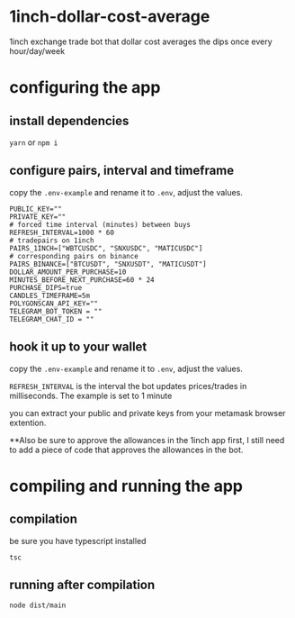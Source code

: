 # 1inch-dollar-cost-average

1inch exchange trade bot that dollar cost averages the dips once every hour/day/week

# configuring the app

## install dependencies

`yarn` or `npm i`

## configure pairs, interval and timeframe

copy the `.env-example` and rename it to `.env`, adjust the values.

```
PUBLIC_KEY=""
PRIVATE_KEY=""
# forced time interval (minutes) between buys
REFRESH_INTERVAL=1000 * 60
# tradepairs on 1inch
PAIRS_1INCH=["WBTCUSDC", "SNXUSDC", "MATICUSDC"]
# corresponding pairs on binance
PAIRS_BINANCE=["BTCUSDT", "SNXUSDT", "MATICUSDT"]
DOLLAR_AMOUNT_PER_PURCHASE=10
MINUTES_BEFORE_NEXT_PURCHASE=60 * 24
PURCHASE_DIPS=true
CANDLES_TIMEFRAME=5m
POLYGONSCAN_API_KEY=""
TELEGRAM_BOT_TOKEN = ""
TELEGRAM_CHAT_ID = ""
```

## hook it up to your wallet

copy the `.env-example` and rename it to `.env`, adjust the values.

`REFRESH_INTERVAL` is the interval the bot updates prices/trades in milliseconds. The example is set to 1 minute

you can extract your public and private keys from your metamask browser extention.

\*\*Also be sure to approve the allowances in the 1inch app first, I still need to add a piece of code that approves the allowances in the bot.

# compiling and running the app

## compilation

be sure you have typescript installed

`tsc`

## running after compilation

`node dist/main`
